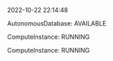 2022-10-22 22:14:48

AutonomousDatabase: AVAILABLE

ComputeInstance: RUNNING

ComputeInstance: RUNNING